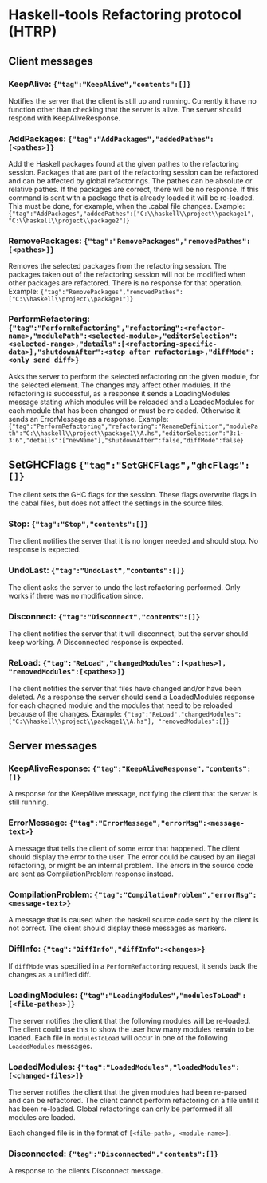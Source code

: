 
# Haskell-tools Refactoring protocol (HTRP)

## Client messages

### KeepAlive: `{"tag":"KeepAlive","contents":[]}`

Notifies the server that the client is still up and running. Currently it have no function other than checking that the server is alive. The server should respond with KeepAliveResponse.

### AddPackages: `{"tag":"AddPackages","addedPathes":[<pathes>]}`

Add the Haskell packages found at the given pathes to the refactoring session. Packages that are part of the refactoring session can be refactored and can be affected by global refactorings. The pathes can be absolute or relative pathes. If the packages are correct, there will be no response. If this command is sent with a package that is already loaded it will be re-loaded. This must be done, for example, when the .cabal file changes. Example: `{"tag":"AddPackages","addedPathes":["C:\\haskell\\project\\package1", "C:\\haskell\\project\\package2"]}`

### RemovePackages: `{"tag":"RemovePackages","removedPathes":[<pathes>]}`

Removes the selected packages from the refactoring session. The packages taken out of the refactoring session will not be modified when other packages are refactored. There is no response for that operation. Example: `{"tag":"RemovePackages","removedPathes":["C:\\haskell\\project\\package1"]}`

### PerformRefactoring: `{"tag":"PerformRefactoring","refactoring":<refactor-name>,"modulePath":<selected-module>,"editorSelection":<selected-range>,"details":[<refactoring-specific-data>],"shutdownAfter":<stop after refactoring>,"diffMode":<only send diff>}`

Asks the server to perform the selected refactoring on the given module, for the selected element. The changes may affect other modules. If the refactoring is successful, as a response it sends a LoadingModules message stating which modules will be reloaded and a LoadedModules for each module that has been changed or must be reloaded. Otherwise it sends an ErrorMessage as a response. Example: `{"tag":"PerformRefactoring","refactoring":"RenameDefinition","modulePath":"C:\\haskell\\project\\package1\\A.hs","editorSelection":"3:1-3:6","details":["newName"],"shutdownAfter":false,"diffMode":false}`

## SetGHCFlags `{"tag":"SetGHCFlags","ghcFlags":[]}`

The client sets the GHC flags for the session. These flags overwrite flags in the cabal files, but does not affect
the settings in the source files.

### Stop: `{"tag":"Stop","contents":[]}`

The client notifies the server that it is no longer needed and should stop. No response is expected.

### UndoLast: `{"tag":"UndoLast","contents":[]}`

The client asks the server to undo the last refactoring performed. Only works if there was no modification since.

### Disconnect: `{"tag":"Disconnect","contents":[]}`

The client notifies the server that it will disconnect, but the server should keep working. A Disconnected response is expected.

### ReLoad: `{"tag":"ReLoad","changedModules":[<pathes>], "removedModules":[<pathes>]}`

The client notifies the server that files have changed and/or have been deleted. As a response the server should send a LoadedModules response for each chagned module and the modules that need to be reloaded because of the changes. Example: `{"tag":"ReLoad","changedModules":["C:\\haskell\\project\\package1\\A.hs"], "removedModules":[]}`

## Server messages

### KeepAliveResponse: `{"tag":"KeepAliveResponse","contents":[]}`

A response for the KeepAlive message, notifying the client that the server is still running.

### ErrorMessage: `{"tag":"ErrorMessage","errorMsg":<message-text>}`

A message that tells the client of some error that happened. The client should display the error to the user. The error could be caused by an illegal refactoring, or might be an internal problem. The errors in the source code are sent as CompilationProblem response instead.

### CompilationProblem: `{"tag":"CompilationProblem","errorMsg":<message-text>}`

A message that is caused when the haskell source code sent by the client is not correct. The client should display these messages as markers.

### DiffInfo: `{"tag":"DiffInfo","diffInfo":<changes>}`

If `diffMode` was specified in a `PerformRefactoring` request, it sends back the changes as a unified diff.


### LoadingModules: `{"tag":"LoadingModules","modulesToLoad":[<file-pathes>]}`

The server notifies the client that the following modules will be re-loaded. The client could use this to show the user how many modules remain to be loaded. Each file in `modulesToLoad` will occur in one of the following `LoadedModules` messages.

### LoadedModules: `{"tag":"LoadedModules","loadedModules":[<changed-files>]}`

The server notifies the client that the given modules had been re-parsed and can be refactored. The client cannot perform refactoring on a file until it has been re-loaded. Global refactorings can only be performed if all modules are loaded.

Each changed file is in the format of `[<file-path>, <module-name>]`.

### Disconnected: `{"tag":"Disconnected","contents":[]}`

A response to the clients Disconnect message.
